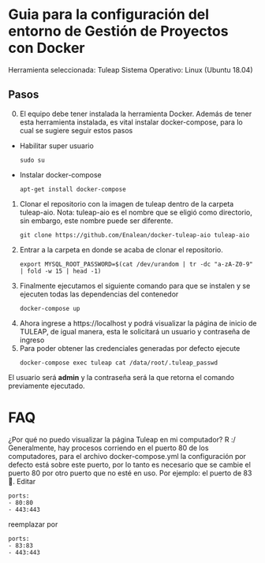 # Guia para la configuración del entorno de Gestión de Proyectos con Docker 

Herramienta seleccionada: Tuleap 
Sistema Operativo: Linux (Ubuntu 18.04)

## Pasos
0. El equipo debe tener instalada la herramienta Docker. Además de tener esta herramienta instalada, es vital instalar docker-compose, para lo cual se sugiere seguir estos pasos
  - Habilitar super usuario 
    ```
    sudo su
    ```
  - Instalar docker-compose
    ```
    apt-get install docker-compose
    ```
1. Clonar el repositorio con la imagen de tuleap dentro de la carpeta tuleap-aio. Nota: tuleap-aio es el nombre que se eligió como directorio, sin embargo, este nombre puede ser diferente.
    ```
    git clone https://github.com/Enalean/docker-tuleap-aio tuleap-aio
    ```
2. Entrar a la carpeta en donde se acaba de clonar el repositorio. 
    ```
    export MYSQL_ROOT_PASSWORD=$(cat /dev/urandom | tr -dc "a-zA-Z0-9" | fold -w 15 | head -1)
    ```
3. Finalmente ejecutamos el siguiente comando para que se instalen y se ejecuten todas las dependencias del contenedor
    ```
    docker-compose up
    ```
4. Ahora ingrese a https://localhost y podrá visualizar la página de inicio de TULEAP, de igual manera, esta le solicitará un usuario y contraseña de ingreso
5. Para poder obtener las credenciales generadas por defecto ejecute 
    ```
    docker-compose exec tuleap cat /data/root/.tuleap_passwd
    ```
El usuario será **admin** y la contraseña será la que retorna el comando previamente ejecutado. 

# FAQ

¿Por qué no puedo visualizar la página Tuleap en mi computador?
R :/ Generalmente, hay procesos corriendo en el puerto 80 de los computadores, para el archivo docker-compose.yml la configuración por defecto está sobre este puerto, por lo tanto 
es necesario que se cambie el puerto 80 por otro puerto que no esté en uso. Por ejemplo: el puerto de 83 :older_man:. Editar 
  ```
  ports:
  - 80:80
  - 443:443
  ```
  
  reemplazar por 
  
  ```
  ports:
  - 83:83
  - 443:443
  ```
